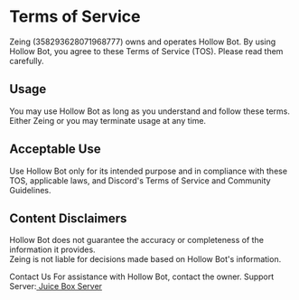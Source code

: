 # Terms of Service

Zeing (358293628071968777) owns and operates Hollow Bot. By using Hollow Bot, you agree to these Terms of Service (TOS). Please read them carefully.

## **Usage**&#x20;

You may use Hollow Bot as long as you understand and follow these terms. Either Zeing or you may terminate usage at any time.

## **Acceptable** **Use**

Use Hollow Bot only for its intended purpose and in compliance with these TOS, applicable laws, and Discord's Terms of Service and Community Guidelines.

## **Content Disclaimers**&#x20;

Hollow Bot does not guarantee the accuracy or completeness of the information it provides.\
&#x20;Zeing is not liable for decisions made based on Hollow Bot's information.

Contact Us For assistance with Hollow Bot, contact the owner. Support Server:[ Juice Box Server](https://discord.gg/ActtuYWMfZ)
